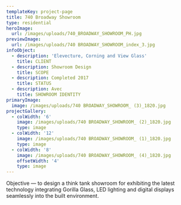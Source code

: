 ```yaml
---
templateKey: project-page
title: 740 Broadway Showroom
type: residential
heroImage:
  url: /images/uploads/740_BROADWAY_SHOWROOM_PH.jpg
previewImage:
  url: /images/uploads/740 BROADWAY_SHOWROOM_index_3.jpg
infoObject:
  - description: 'Elevecture, Corning and View Glass'
    title: CLIENT
  - description: Showroom Design
    title: SCOPE
  - description: Completed 2017
    title: STATUS
  - description: Avec
    title: SHOWROOM IDENTITY
primaryImage:
  image: /images/uploads/740 BROADWAY_SHOWROOM_ (3)_1820.jpg
projectGallery:
  - colWidth: '6'
    image: /images/uploads/740 BROADWAY_SHOWROOM_ (2)_1820.jpg
    type: image
  - colWidth: '12'
    image: /images/uploads/740 BROADWAY_SHOWROOM_ (1)_1820.jpg
    type: image
  - colWidth: '8'
    image: /images/uploads/740 BROADWAY_SHOWROOM_ (4)_1820.jpg
    offsetWidth: '4'
    type: image
---
```

Objective — to design a think tank showroom for exhibiting the
 latest technology integrating Gorilla Glass, LED lighting and digital
 displays seamlessly into the built environment.
